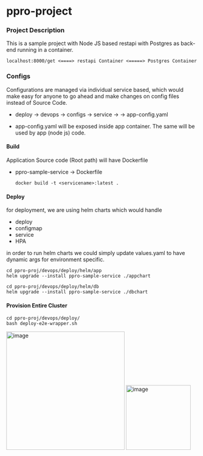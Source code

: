 
# ppro-project 

### Project Description

This is a sample project with Node JS based restapi with Postgres as back-end running in a container.
```
localhost:8000/get <====> restapi Container <=====> Postgres Container
```

### Configs

Configurations are managed via individual service based, which would make easy for anyone to go ahead and make changes on config files instead of Source Code.

- deploy -> devops -> configs -> service -> <environment> -> app-config.yaml

-  app-config.yaml will be exposed inside app container. The same will be used by app (node js) code.

#### Build 
  
  Application Source code (Root path) will have Dockerfile 
  
- ppro-sample-service -> Dockerfile 
  
  ```
  docker build -t <servicename>:latest .
  ```
  

#### Deploy 
  
  for deployment, we are using helm charts which would handle 
  - deploy
  - configmap 
  - service 
  - HPA 
  
  in order to run helm charts we could simply update values.yaml to have dynamic args for environment specific.
  
  ```
  cd ppro-proj/devops/deploy/helm/app
  helm upgrade --install ppro-sample-service ./appchart 
  ```
  
  ```
  cd ppro-proj/devops/deploy/helm/db 
  helm upgrade --install ppro-sample-service ./dbchart 
  ```
  
#### Provision Entire Cluster 
  ```
  cd ppro-proj/devops/deploy/
  bash deploy-e2e-wrapper.sh 
  ```


<img width="311" alt="image" src="https://user-images.githubusercontent.com/5214795/165442677-eee0570e-9997-4b60-9824-4ab7f955982a.png">

<img width="170" alt="image" src="https://user-images.githubusercontent.com/5214795/165442736-63ce862e-616e-4a03-a0c1-565142e125b1.png">


